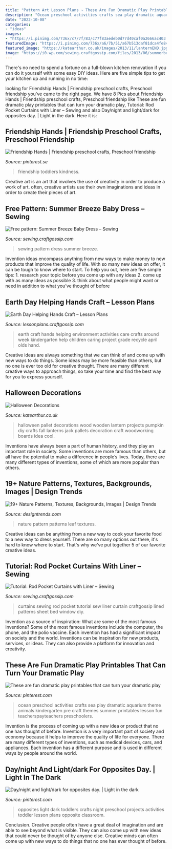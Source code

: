 ```yaml
---
title: "Pattern Art Lesson Plans ~ These Are Fun Dramatic Play Printables That Can Turn Your Dramatic Play"
description: "Ocean preschool activities crafts sea play dramatic aquarium theme animals kindergarten pre craft themes summer printables lesson fun teacherspayteachers preschoolers"
date: "2022-10-08"
categories:
- "ideas"
images:
- "https://i.pinimg.com/736x/c7/7f/83/c77f83aedeb0d77d40caf0a2666ac403.jpg"
featuredImage: "https://i.pinimg.com/736x/a6/7b/51/a67b513daf81dca4fe84f8c9e1722d0e--kinder-art-toddler-art.jpg"
featured_image: "https://katearthur.co.uk/images/2013/11/lanternEND.jpg"
image: "https://i0.wp.com/sewing.craftgossip.com/files/2013/06/summerbreeze1.jpg?fit=430%2C262"
---
```



There's no need to spend a fortune on a full-blown kitchen renovation if you can do it yourself with some easy DIY ideas. Here are five simple tips to get your kitchen up and running in no time: 

	

		
looking for Friendship Hands | Friendship preschool crafts, Preschool friendship you've came to the right page. We have 8 Pics about Friendship Hands | Friendship preschool crafts, Preschool friendship like These are fun dramatic play printables that can turn your dramatic play, Tutorial: Rod Pocket Curtains with Liner – Sewing and also Day/night and light/dark for opposites day. | Light in the dark. Here it is:
		
    
## Friendship Hands | Friendship Preschool Crafts, Preschool Friendship

<img loading=lazy src="https://i.pinimg.com/736x/a6/7b/51/a67b513daf81dca4fe84f8c9e1722d0e--kinder-art-toddler-art.jpg" onerror="this.onerror=null;this.src='https://tse3.mm.bing.net/th?id=OIP.Cm2XYw1BTm1EhfWeKQNXDQHaJ3&amp;pid=15.1';" alt="Friendship Hands | Friendship preschool crafts, Preschool friendship">

_Source: pinterest.se_

>friendship toddlers kindness. 

	

Creative art is an art that involves the use of creativity in order to produce a work of art. often, creative artists use their own imaginations and ideas in order to create their pieces of art.

    
## Free Pattern: Summer Breeze Baby Dress – Sewing

<img loading=lazy src="https://i0.wp.com/sewing.craftgossip.com/files/2013/06/summerbreeze1.jpg?fit=430%2C262" onerror="this.onerror=null;this.src='https://tse4.mm.bing.net/th?id=OIP.VCx1XGBzfPX2uAIN3hO9EgAAAA&amp;pid=15.1';" alt="Free pattern: Summer Breeze Baby Dress – Sewing">

_Source: sewing.craftgossip.com_

>sewing pattern dress summer breeze. 

	

Invention ideas encompass anything from new ways to make money to new products that improve the quality of life. With so many new ideas on offer, it can be tough to know where to start. To help you out, here are five simple tips: 1. research your topic before you come up with any ideas 2. come up with as many ideas as possible 3. think about what people might want or need in addition to what you’ve thought of before 
    
## Earth Day Helping Hands Craft – Lesson Plans

<img loading=lazy src="http://i0.wp.com/lessonplans.craftgossip.com/files/2015/04/Earth-Day-Helping-Hands-Craft.jpg?fit=600%2C980" onerror="this.onerror=null;this.src='https://tse2.mm.bing.net/th?id=OIP.NAQYHLB6fmmiMs45T0DWWgHaMG&amp;pid=15.1';" alt="Earth Day Helping Hands Craft – Lesson Plans">

_Source: lessonplans.craftgossip.com_

>earth craft hands helping environment activities care crafts around week kindergarten help children caring project grade recycle april olds hand. 

	

Creative ideas are always something that we can think of and come up with new ways to do things. Some ideas may be more feasible than others, but no one is ever too old for creative thought. There are many different creative ways to approach things, so take your time and find the best way for you to express yourself.

    
## Halloween Decorations

<img loading=lazy src="https://katearthur.co.uk/images/2013/11/lanternEND.jpg" onerror="this.onerror=null;this.src='https://tse1.mm.bing.net/th?id=OIP.b1YODegNq_yTuE_YhcbjrQHaLH&amp;pid=15.1';" alt="Halloween Decorations">

_Source: katearthur.co.uk_

>halloween pallet decorations wood wooden lantern projects pumpkin diy crafts fall lanterns jack pallets decoration craft woodworking boards idea cool. 

	

Inventions have always been a part of human history, and they play an important role in society. Some inventions are more famous than others, but all have the potential to make a difference in people’s lives. Today, there are many different types of inventions, some of which are more popular than others.

    
## 19+ Nature Patterns, Textures, Backgrounds, Images | Design Trends

<img loading=lazy src="https://images.designtrends.com/wp-content/uploads/2016/08/20103620/Nature-Leaf-Pattern.jpg" onerror="this.onerror=null;this.src='https://tse1.mm.bing.net/th?id=OIP.Dzmu92PwlcNw7fpdbFy-UwHaKy&amp;pid=15.1';" alt="19+ Nature Patterns, Textures, Backgrounds, Images | Design Trends">

_Source: designtrends.com_

>nature pattern patterns leaf textures. 

	

Creative ideas can be anything from a new way to cook your favorite food to a new way to dress yourself. There are so many options out there, it's hard to know where to start. That's why we've put together 5 of our favorite creative ideas.

    
## Tutorial: Rod Pocket Curtains With Liner – Sewing

<img loading=lazy src="https://i2.wp.com/sewing.craftgossip.com/files/2011/03/DSC_0122_thumb1.jpg?fit=255%2C249&amp;ssl=1" onerror="this.onerror=null;this.src='https://tse4.mm.bing.net/th?id=OIP.lobKZqLGgmugQbmuO6IttwAAAA&amp;pid=15.1';" alt="Tutorial: Rod Pocket Curtains with Liner – Sewing">

_Source: sewing.craftgossip.com_

>curtains sewing rod pocket tutorial sew liner curtain craftgossip lined patterns sheet bed window diy. 

	

Invention as a source of inspiration: What are some of the most famous inventions?
Some of the most famous inventions include the computer, the phone, and the polio vaccine. Each invention has had a significant impact on society and the world. Inventions can be inspiration for new products, services, or ideas. They can also provide a platform for innovation and creativity.

    
## These Are Fun Dramatic Play Printables That Can Turn Your Dramatic Play

<img loading=lazy src="https://i.pinimg.com/736x/25/5e/3b/255e3b885a5dc9b5b86ecdc535b4f4e4.jpg" onerror="this.onerror=null;this.src='https://tse4.mm.bing.net/th?id=OIP.Wuh5-ct_14MgdYi3nl801wHaLH&amp;pid=15.1';" alt="These are fun dramatic play printables that can turn your dramatic play">

_Source: pinterest.com_

>ocean preschool activities crafts sea play dramatic aquarium theme animals kindergarten pre craft themes summer printables lesson fun teacherspayteachers preschoolers. 

	

Invention is the process of coming up with a new idea or product that no one has thought of before. Invention is a very important part of society and economy because it helps to improve the quality of life for everyone. There are many different types of inventions, such as medical devices, cars, and appliances. Each invention has a different purpose and is used in different ways by people around the world.

    
## Day/night And Light/dark For Opposites Day. | Light In The Dark

<img loading=lazy src="https://i.pinimg.com/736x/c7/7f/83/c77f83aedeb0d77d40caf0a2666ac403.jpg" onerror="this.onerror=null;this.src='https://tse3.mm.bing.net/th?id=OIP.9Ld-kIvxGi4jssEt7b_wpAHaNK&amp;pid=15.1';" alt="Day/night and light/dark for opposites day. | Light in the dark">

_Source: pinterest.com_

>opposites light dark toddlers crafts night preschool projects activities toddler lesson plans opposite classroom. 

	

Conclusion.
Creative people often have a great deal of imagination and are able to see beyond what is visible. They can also come up with new ideas that could never be thought of by anyone else. Creative minds can often come up with new ways to do things that no one has ever thought of before.

